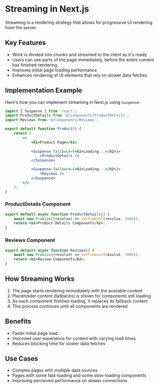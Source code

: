 # Streaming in Next.js

Streaming is a rendering strategy that allows for progressive UI rendering from the server.

## Key Features

- Work is divided into chunks and streamed to the client as it's ready
- Users can see parts of the page immediately, before the entire content has finished rendering
- Improves initial page loading performance
- Enhances rendering of UI elements that rely on slower data fetches

## Implementation Example

Here's how you can implement streaming in Next.js using `Suspense`:

```jsx
import { Suspense } from 'react';
import ProductDetails from '@/components/ProductDetails';
import Reviews from '@/components/Reviews';

export default function Product() {
    return (
        <>
            <h1>Product Page</h1>
            
            <Suspense fallback={<h2>Loading...</h2>}>
                <ProductDetails />
            </Suspense>

            <Suspense fallback={<h2>Loading...</h2>}>
                <Reviews />
            </Suspense>
        </>
    );
}
```

### ProductDetails Component

```jsx
export default async function ProductDetails() {
    await new Promise((resolve) => setTimeout(resolve, 2000));
    return <h2>Product Details Component</h2>;
}
```

### Reviews Component

```jsx
export default async function Reviews() {
    await new Promise((resolve) => setTimeout(resolve, 3000));
    return <h2>Review Component</h2>;
}
```

## How Streaming Works

1. The page starts rendering immediately with the available content
2. Placeholder content (fallbacks) is shown for components still loading
3. As each component finishes loading, it replaces its fallback content
4. This process continues until all components are rendered

## Benefits

- Faster initial page load
- Improved user experience for content with varying load times
- Reduces blocking time for slower data fetches

## Use Cases

- Complex pages with multiple data sources
- Pages with some fast-loading and some slow-loading components
- Improving perceived performance on slower connections